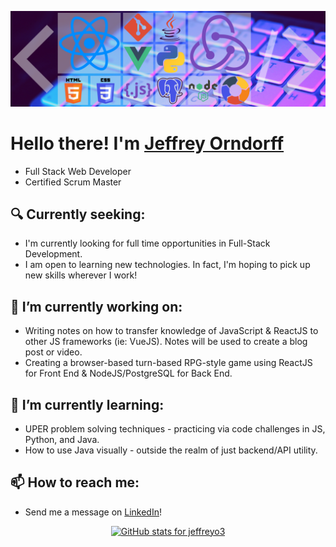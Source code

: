 ![Jeffreyo3 Banner](/assets/jeffreyo3_banner.png)
# Hello there! I'm [Jeffrey Orndorff](https://www.linkedin.com/in/jeffrey-orndorff/)
 * Full Stack Web Developer
 * Certified Scrum Master

## 🔍 Currently seeking:

*   I'm currently looking for full time opportunities in Full-Stack Development.
*   I am open to learning new technologies. In fact, I'm hoping to pick up new skills wherever I work!

## 🔭 I’m currently working on:

*   Writing notes on how to transfer knowledge of JavaScript & ReactJS to other JS frameworks (ie: VueJS). Notes will be used to create a blog post or video.
*   Creating a browser-based turn-based RPG-style game using ReactJS for Front End & NodeJS/PostgreSQL for Back End.

## 🌱 I’m currently learning:

*   UPER problem solving techniques - practicing via code challenges in JS, Python, and Java.
*   How to use Java visually - outside the realm of just backend/API utility.

## 📫 How to reach me:

*   Send me a message on [LinkedIn](https://www.linkedin.com/in/jeffrey-orndorff/)!

<p align="center"> <a href="https://github.com/anuraghazra/github-readme-stats">
<img src="https://github-readme-stats.vercel.app/api?username=jeffreyo3&theme=nightowl&show_icons=true&hide=issues" alt="GitHub stats for jeffreyo3"/>
</a></p>


<!--
**Jeffreyo3/jeffreyo3** is a ✨ _special_ ✨ repository because its `README.md` (this file) appears on your GitHub profile.
[![Top Langs](https://github-readme-stats.vercel.app/api/top-langs/?username=jeffreyo3&layout=compact&theme=nightowl)](https://github.com/jeffreyo3/github-readme-stats)</br>


Here are some ideas to get you started:

- 🔭 I’m currently working on ...
- 🌱 I’m currently learning ...
- 👯 I’m looking to collaborate on ...
- 🤔 I’m looking for help with ...
- 💬 Ask me about ...
- 📫 How to reach me: ...
- 😄 Pronouns: ...
- ⚡ Fun fact: ...
-->
